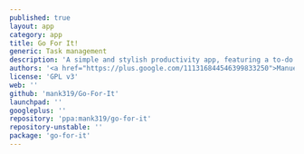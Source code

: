 ```yaml
---
published: true
layout: app
category: app
title: Go For It!
generic: Task management
description: 'A simple and stylish productivity app, featuring a to-do list, merged with a timer that keeps your focus on the current task.'
authors: '<a href="https://plus.google.com/111316844546399833250">Manuel Kehl</a>'
license: 'GPL v3'
web: ''
github: 'mank319/Go-For-It'
launchpad: ''
googleplus: ''
repository: 'ppa:mank319/go-for-it'
repository-unstable: ''
package: 'go-for-it'
---
```

